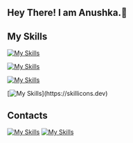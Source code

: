 ## Hey There! I am Anushka.👋
## My Skills
  [![My Skills](https://skillicons.dev/icons?i=html,css,js,bootstrap)](https://skillicons.dev)

  
  [![My Skills](https://skillicons.dev/icons?i=git,github)](https://skillicons.dev)


  [![My Skills](https://skillicons.dev/icons?i=firebase,sqlite,mysql)](https://skillicons.dev)

  
  [![My Skills](https://skillicons.dev/icons?i=android,kotlin,java,c,cpp,)](https://skillicons.dev)

  

 

## Contacts
  [![My Skills](https://skillicons.dev/icons?i=linkedin)](https://www.linkedin.com/in/vaishnav-wakchaure)
  [![My Skills](https://skillicons.dev/icons?i=gmail)](https://mailto:vaishnav.wakchaure@gmail.com)

<!--
**AnushkaK20/AnushkaK20** is a ✨ _special_ ✨ repository because its `README.md` (this file) appears on your GitHub profile.

Here are some ideas to get you started:

- 🔭 I’m currently working on ...
- 🌱 I’m currently learning ...
- 👯 I’m looking to collaborate on ...
- 🤔 I’m looking for help with ...
- 💬 Ask me about ...
- 📫 How to reach me: ...
- 😄 Pronouns: ...
- ⚡ Fun fact: ...
-->
